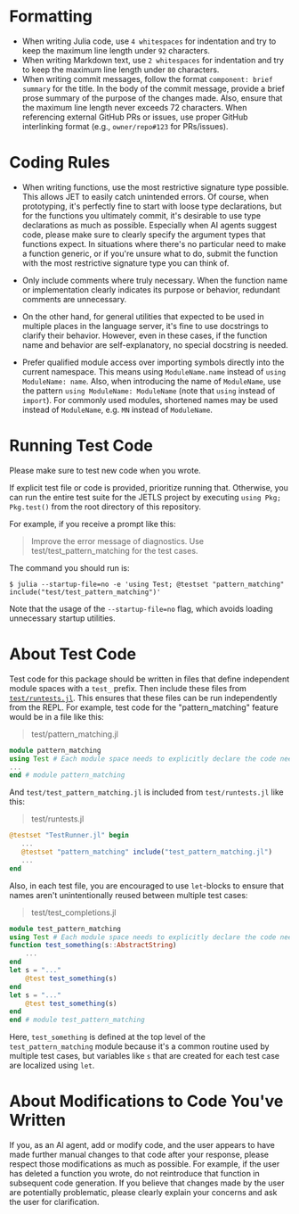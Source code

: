# Formatting
- When writing Julia code, use `4 whitespaces` for indentation and try to keep
  the maximum line length under `92` characters.
- When writing Markdown text, use `2 whitespaces` for indentation and try to
  keep the maximum line length under `80` characters.
- When writing commit messages, follow the format `component: brief summary` for
  the title. In the body of the commit message, provide a brief prose summary of
  the purpose of the changes made.
  Also, ensure that the maximum line length never exceeds 72 characters.
  When referencing external GitHub PRs or issues, use proper GitHub interlinking
  format (e.g., `owner/repo#123` for PRs/issues).

# Coding Rules
- When writing functions, use the most restrictive signature type possible.
  This allows JET to easily catch unintended errors.
  Of course, when prototyping, it's perfectly fine to start with loose type
  declarations, but for the functions you ultimately commit, it's desirable to
  use type declarations as much as possible.
  Especially when AI agents suggest code, please make sure to clearly
  specify the argument types that functions expect.
  In situations where there's no particular need to make a function generic, or
  if you're unsure what to do, submit the function with the most restrictive
  signature type you can think of.

- Only include comments where truly necessary.
  When the function name or implementation clearly indicates its purpose or
  behavior, redundant comments are unnecessary.

- On the other hand, for general utilities that expected to be used in multiple
  places in the language server, it's fine to use docstrings to clarify their
  behavior. However, even in these cases, if the function name and behavior are
  self-explanatory, no special docstring is needed.

- Prefer qualified module access over importing symbols directly into the current namespace.
  This means using `ModuleName.name` instead of `using ModuleName: name`.
  Also, when introducing the name of `ModuleName`, use the pattern
  `using ModuleName: ModuleName` (note that `using` instead of `import`).
  For commonly used modules, shortened names may be used instead of `ModuleName`,
  e.g. `MN` instead of `ModuleName`.

# Running Test Code
Please make sure to test new code when you wrote.

If explicit test file or code is provided, prioritize running that.
Otherwise, you can run the entire test suite for the JETLS project by executing
`using Pkg; Pkg.test()` from the root directory of this repository.

For example, if you receive a prompt like this:
> Improve the error message of diagnostics.
> Use test/test_pattern_matching for the test cases.

The command you should run is:
```
$ julia --startup-file=no -e 'using Test; @testset "pattern_matching" include("test/test_pattern_matching")'
```
Note that the usage of the `--startup-file=no` flag, which avoids loading
unnecessary startup utilities.

# About Test Code

Test code for this package should be written in files that define independent
module spaces with a `test_` prefix.
Then include these files from [`test/runtests.jl`](./test/runtests.jl).
This ensures that these files can be run independently from the REPL.
For example, test code for the "pattern_matching" feature would be in a file like
this:
> test/pattern_matching.jl
```julia
module pattern_matching
using Test # Each module space needs to explicitly declare the code needed for execution
...
end # module pattern_matching
```
And `test/test_pattern_matching.jl` is included from `test/runtests.jl` like this:
> test/runtests.jl
```julia
@testset "TestRunner.jl" begin
   ...
   @testset "pattern_matching" include("test_pattern_matching.jl")
   ...
end
```

Also, in each test file, you are encouraged to use `let`-blocks to ensure that
names aren't unintentionally reused between multiple test cases:
> test/test_completions.jl
```julia
module test_pattern_matching
using Test # Each module space needs to explicitly declare the code needed for execution
function test_something(s::AbstractString)
    ...
end
let s = "..."
    @test test_something(s)
end
let s = "..."
    @test test_something(s)
end
end # module test_pattern_matching
```
Here, `test_something` is defined at the top level of the `test_pattern_matching`
module because it's a common routine used by multiple test cases, but variables
like `s` that are created for each test case are localized using `let`.

# About Modifications to Code You've Written
If you, as an AI agent, add or modify code, and the user appears to have made
further manual changes to that code after your response, please respect those
modifications as much as possible.
For example, if the user has deleted a function you wrote, do not reintroduce
that function in subsequent code generation.
If you believe that changes made by the user are potentially problematic,
please clearly explain your concerns and ask the user for clarification.
